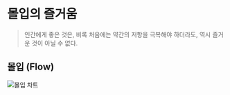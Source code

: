 # 몰입의 즐거움

> 인간에게 좋은 것은, 비록 처음에는 약간의 저항을 극복해야 하더라도, 역시 즐거운 것이 아닐 수 없다.

## 몰입 (Flow)

![몰입 차트](../images/finding_flow_graph.png)